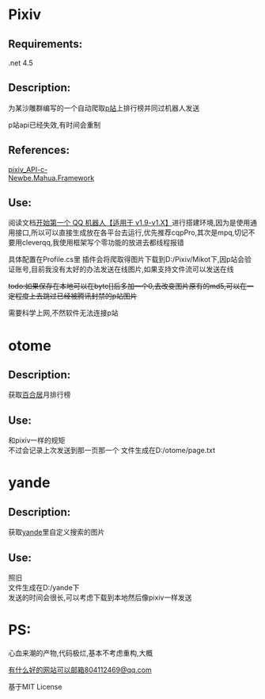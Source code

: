 # Pixiv

## Requirements:    
  .net 4.5 
## Description:
为某沙雕群编写的一个自动爬取[p站](https://www.pixiv.net/)上排行榜并同过机器人发送

p站api已经失效,有时间会重制
## References:

[pixiv_API-c-](https://github.com/xingoxu/pixiv_API-c-)  
[Newbe.Mahua.Framework](https://github.com/Newbe36524/Newbe.Mahua.Framework)

## Use:
阅读文档[开始第一个 QQ 机器人【适用于 v1.9-v1.X】](http://www.newbe.pro/2018/06/10/Newbe.Mahua/Begin-First-Plugin-With-Mahua-In-v1.9/)进行搭建环境,因为是使用通用接口,所以可以直接生成放在各平台去运行,优先推荐cqpPro,其次是mpq,切记不要用cleverqq,我使用框架写个零功能的放进去都线程报错

具体配置在Profile.cs里
插件会将爬取得图片下载到D:/Pixiv/Mikot下,因p站会验证账号,目前我没有太好的办法发送在线图片,如果支持文件流可以发送在线

~~todo:如果保存在本地可以在byte[]后多加一个0,去改变图片原有的md5,可以在一定程度上去跳过已经被腾讯封禁的p站图片~~

需要科学上网,不然软件无法连接p站





# otome

## Description:
获取[百合居](http://otome.me/)月排行榜

## Use:
和pixiv一样的规矩<br>不过会记录上次发送到那一页那一个 文件生成在D:/otome/page.txt


# yande

## Description: 
获取[yande](https://yande.re/post)里自定义搜索的图片

## Use:
照旧<br>文件生成在D:/yande下<br>发送的时间会很长,可以考虑下载到本地然后像pixiv一样发送

# PS:

  心血来潮的产物,代码极烂,基本不考虑重构,大概
  
  有什么好的网站可以邮箱804112469@qq.com
  
  基于MIT License

